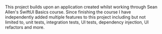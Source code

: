 This project builds upon an application created whilst working through Sean Allen's SwiftUI Basics course.
Since finishing the course I have independently added multiple features to this project including but not limited to, unit tests, integration tests, UI tests, 
dependency injection, UI refactors and more.
